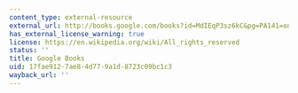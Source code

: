 ```yaml
---
content_type: external-resource
external_url: http://books.google.com/books?id=MdIEqP3sz6kC&pg=PA141=onepage
has_external_license_warning: true
license: https://en.wikipedia.org/wiki/All_rights_reserved
status: ''
title: Google Books
uid: 17fae912-7ae8-4d77-9a1d-8723c09bc1c3
wayback_url: ''
---
```


